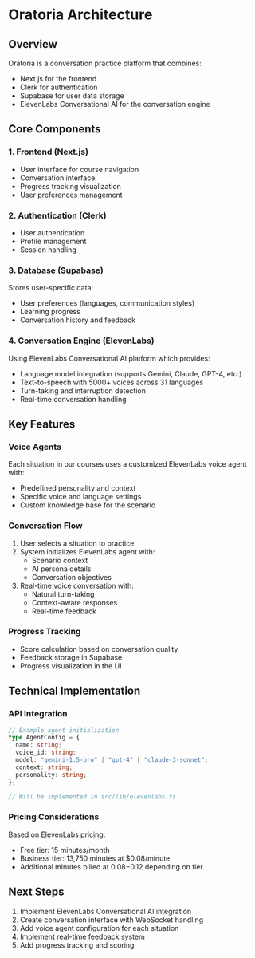 # Oratoria Architecture

## Overview
Oratoria is a conversation practice platform that combines:
- Next.js for the frontend
- Clerk for authentication
- Supabase for user data storage
- ElevenLabs Conversational AI for the conversation engine

## Core Components

### 1. Frontend (Next.js)
- User interface for course navigation
- Conversation interface
- Progress tracking visualization
- User preferences management

### 2. Authentication (Clerk)
- User authentication
- Profile management
- Session handling

### 3. Database (Supabase)
Stores user-specific data:
- User preferences (languages, communication styles)
- Learning progress
- Conversation history and feedback

### 4. Conversation Engine (ElevenLabs)
Using ElevenLabs Conversational AI platform which provides:
- Language model integration (supports Gemini, Claude, GPT-4, etc.)
- Text-to-speech with 5000+ voices across 31 languages
- Turn-taking and interruption detection
- Real-time conversation handling

## Key Features

### Voice Agents
Each situation in our courses uses a customized ElevenLabs voice agent with:
- Predefined personality and context
- Specific voice and language settings
- Custom knowledge base for the scenario

### Conversation Flow
1. User selects a situation to practice
2. System initializes ElevenLabs agent with:
   - Scenario context
   - AI persona details
   - Conversation objectives
3. Real-time voice conversation with:
   - Natural turn-taking
   - Context-aware responses
   - Real-time feedback

### Progress Tracking
- Score calculation based on conversation quality
- Feedback storage in Supabase
- Progress visualization in the UI

## Technical Implementation

### API Integration
```typescript
// Example agent initialization
type AgentConfig = {
  name: string;
  voice_id: string;
  model: "gemini-1.5-pro" | "gpt-4" | "claude-3-sonnet";
  context: string;
  personality: string;
};

// Will be implemented in src/lib/elevenlabs.ts
```

### Pricing Considerations
Based on ElevenLabs pricing:
- Free tier: 15 minutes/month
- Business tier: 13,750 minutes at $0.08/minute
- Additional minutes billed at $0.08-$0.12 depending on tier

## Next Steps
1. Implement ElevenLabs Conversational AI integration
2. Create conversation interface with WebSocket handling
3. Add voice agent configuration for each situation
4. Implement real-time feedback system
5. Add progress tracking and scoring 